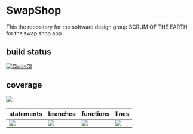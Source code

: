 # SwapShop
This the repository for the software design group SCRUM OF THE EARTH for the swap shop app

## build status 
[![CircleCI](https://dl.circleci.com/status-badge/img/gh/SCRUM-OF-THE-EARTH/SwapShop/tree/main.svg?style=svg)](https://dl.circleci.com/status-badge/redirect/gh/SCRUM-OF-THE-EARTH/SwapShop/tree/main)

## coverage
![](https://img.shields.io/badge/Coverage-66%25-5A7302.svg?prefix=$coverage$)

| statements  |  branches |  functions |  lines  |
|---|---|---|---|
| ![](https://img.shields.io/badge/Coverage-71%25-5A7302.svg?prefix=$statements$)  | ![](https://img.shields.io/badge/Coverage-46%25-F2E96B.svg?prefix=$branches$)  | ![](https://img.shields.io/badge/Coverage-73%25-5A7302.svg?prefix=$functions$) | ![](https://img.shields.io/badge/Coverage-74%25-5A7302.svg?prefix=$lines$) |